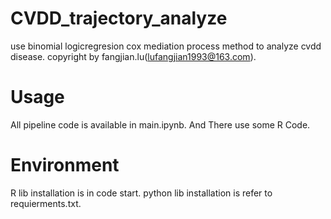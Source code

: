 # CVDD_trajectory_analyze
use binomial logicregresion cox mediation process method to analyze cvdd disease.
copyright by fangjian.lu(lufangjian1993@163.com).

# Usage
All pipeline code is available in main.ipynb. And There use some R Code. 

# Environment
R lib installation is in code start.
python lib installation is refer to requierments.txt.
